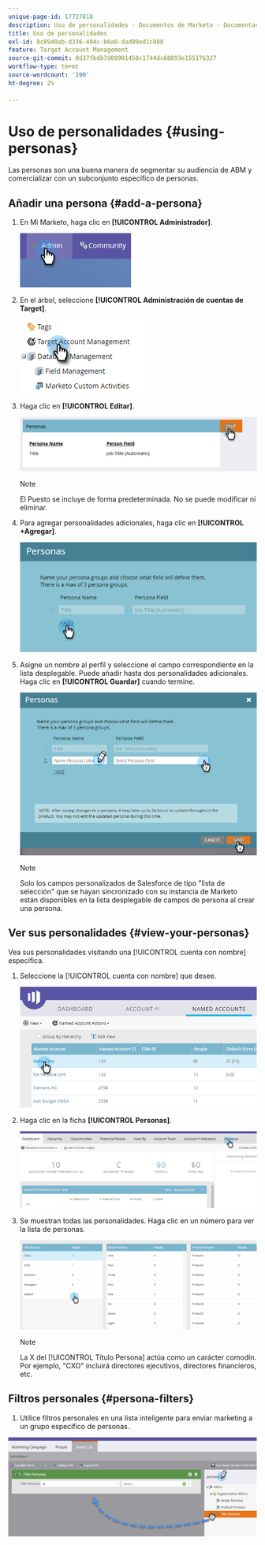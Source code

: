 ```yaml
---
unique-page-id: 17727818
description: Uso de personalidades - Documentos de Marketo - Documentación del producto
title: Uso de personalidades
exl-id: 8c8940ab-d336-494c-b6a0-dad09ed1c888
feature: Target Account Management
source-git-commit: 0d37fbdb7d08901458c1744dc68893e155176327
workflow-type: tm+mt
source-wordcount: '190'
ht-degree: 2%

---
```


# Uso de personalidades {#using-personas}

Las personas son una buena manera de segmentar su audiencia de ABM y comercializar con un subconjunto específico de personas.

## Añadir una persona {#add-a-persona}

1. En Mi Marketo, haga clic en **[!UICONTROL Administrador]**.

   ![](assets/one.png)

1. En el árbol, seleccione **[!UICONTROL Administración de cuentas de Target]**.

   ![](assets/using-personas-2.png)

1. Haga clic en **[!UICONTROL Editar]**.

   ![](assets/three.png)

   >[!NOTE]
   >
   >El Puesto se incluye de forma predeterminada. No se puede modificar ni eliminar.

1. Para agregar personalidades adicionales, haga clic en **[!UICONTROL +Agregar]**.

   ![](assets/four.png)

1. Asigne un nombre al perfil y seleccione el campo correspondiente en la lista desplegable. Puede añadir hasta dos personalidades adicionales. Haga clic en **[!UICONTROL Guardar]** cuando termine.

   ![](assets/five.png)

   >[!NOTE]
   >
   >Solo los campos personalizados de Salesforce de tipo &quot;lista de selección&quot; que se hayan sincronizado con su instancia de Marketo están disponibles en la lista desplegable de campos de persona al crear una persona.

## Ver sus personalidades {#view-your-personas}

Vea sus personalidades visitando una [!UICONTROL cuenta con nombre] específica.

1. Seleccione la [!UICONTROL cuenta con nombre] que desee.

   ![](assets/one-a.png)

1. Haga clic en la ficha **[!UICONTROL Personas]**.

   ![](assets/two-a.png)

1. Se muestran todas las personalidades. Haga clic en un número para ver la lista de personas.

   ![](assets/three-a.png)

   >[!NOTE]
   >
   >La X del [!UICONTROL Título Persona] actúa como un carácter comodín. Por ejemplo, &quot;CXO&quot; incluirá directores ejecutivos, directores financieros, etc.

## Filtros personales {#persona-filters}

1. Utilice filtros personales en una lista inteligente para enviar marketing a un grupo específico de personas.

![](assets/one-b.png)
